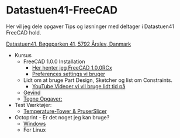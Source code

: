 # Datastuen41-FreeCAD

Her vil jeg dele opgaver Tips og løsninger med deltager i Datastuen41 FreeCAD hold.

[Datastuen41,
Bøgeparken 41,
5792 Årslev,
Danmark](https://maps.app.goo.gl/i1MGUUs6uD3a9bza9)

* Kursus
  * FreeCAD 1.0.0 Installation
    * [Her henter jeg FreeCAD 1.0.0RCx](https://github.com/FreeCAD/FreeCAD/releases)
    * [Preferences settings vi bruger](./Preferences.md)
  * Lidt om at bruge Part Design, Sketcher og list om Constraints.
    * [YouTube Videoer vi vil bruge lidt tid på](./YouTube_Video_Links.md)
  * [Gevind](./Gevind/README.md)
  * [Tegne Opgaver:](./Opgaver/Opgaver.md)
* Test Værktøjer:
  * [Temperature-Tower & PruserSlicer](./Tools/temp-tower/TempTower.md)
* Octoprint - Er det noget jeg kan bruge?
  * [Windows](./Tools/Octoprint/OctoprintWin.md)
  * For Linux
